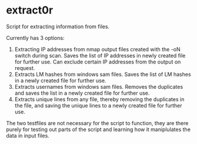 # extract0r

Script for extracting information from files.

Currently has 3 options:

1) Extracting IP addresses from nmap output files created with the -oN switch during scan. Saves the list of IP addresses in newly created file for further use. Can exclude certain IP addresses from the output on request.
2)  Extracts LM hashes from windows sam files. Saves the list of LM hashes in a newly created file for further use.
3)  Extracts usernames from windows sam files. Removes the duplicates and saves the list in a newly created file for further use.
4)  Extracts unique lines from any file, thereby removing the duplicates in the file, and saving the unique lines to a newly created file for further use.


The two testfiles are not necessary for the script to function, they are there purely for testing out parts of the script and learning how it maniplulates the data in input files. 

